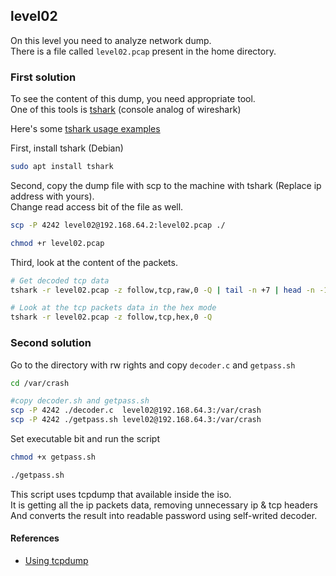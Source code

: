 ## level02

On this level you need to analyze network dump. <br>
There is a file called `level02.pcap` present in the home directory. <br>

### First solution

To see the content of this dump, you need appropriate tool. <br>
One of this tools is [tshark](https://www.wireshark.org/docs/man-pages/tshark.html) (console analog of wireshark) <br>

Here's some [tshark usage examples](https://www.cellstream.com/reference-reading/tipsandtricks/272-t-shark-usage-examples)

First, install tshark (Debian)
```bash
sudo apt install tshark
```

Second, copy the dump file with scp to the machine with tshark (Replace ip address with yours).<br>
Change read access bit of the file as well.
```bash
scp -P 4242 level02@192.168.64.2:level02.pcap ./

chmod +r level02.pcap
```

Third, look at the content of the packets.
```bash
# Get decoded tcp data
tshark -r level02.pcap -z follow,tcp,raw,0 -Q | tail -n +7 | head -n -1 | xxd -r -p

# Look at the tcp packets data in the hex mode
tshark -r level02.pcap -z follow,tcp,hex,0 -Q
```

### Second solution

Go to the directory with rw rights and copy `decoder.c` and `getpass.sh`
```bash
cd /var/crash

#copy decoder.sh and getpass.sh
scp -P 4242 ./decoder.c  level02@192.168.64.3:/var/crash
scp -P 4242 ./getpass.sh level02@192.168.64.3:/var/crash
```

Set executable bit and run the script
```bash
chmod +x getpass.sh

./getpass.sh
```

This script uses tcpdump that available inside the iso. <br>
It is getting all the ip packets data, removing unnecessary ip & tcp headers <br>
And converts the result into readable password using self-writed decoder.

#### References
- [Using tcpdump](https://habr.com/ru/company/alexhost/blog/531170/)
